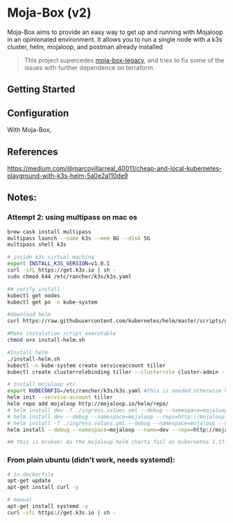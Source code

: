 # Moja-Box (v2)

Moja-Box aims to provide an easy way to get up and running with Mojaloop in an opinionated environment. It allows you to run a single node with a k3s cluster, helm, mojaloop, and postman already installed


>This project supercedes [moja-box-legacy](github.com/vessels-tech/moja-box), and tries to fix some of the issues with further dependence on terraform


## Getting Started


## Configuration

With Moja-Box, 


## References

https://medium.com/@marcovillarreal_40011/cheap-and-local-kubernetes-playground-with-k3s-helm-5a0e2a110de9


## Notes:

### Attempt 2: using multipass on mac os
```bash
brew cask install multipass
multipass launch --name k3s --mem 8G --disk 5G
multipass shell k3s

# inside k3s virtual machine
export INSTALL_K3S_VERSION=v1.0.1
curl -sfL https://get.k3s.io | sh -
sudo chmod 644 /etc/rancher/k3s/k3s.yaml

## verify install
kubectl get nodes
kubectl get po -n kube-system

#download helm
curl https://raw.githubusercontent.com/kubernetes/helm/master/scripts/get > install-helm.sh

#Make instalation script executable
chmod u+x install-helm.sh

#Install helm
./install-helm.sh
kubectl -n kube-system create serviceaccount tiller
kubectl create clusterrolebinding tiller --clusterrole cluster-admin --serviceaccount=kube-system:tiller

# install mojaloop etc.
export KUBECONFIG=/etc/rancher/k3s/k3s.yaml #this is needed otherwise helm commands will fail
helm init --service-account tiller
helm repo add mojaloop http://mojaloop.io/helm/repo/
# helm install dev -f ./ingress.values.yml --debug --namespace=mojaloop --repo=http://mojaloop.io/helm/repo mojaloop #v3
# helm install dev --debug --namespace=mojaloop --repo=http://mojaloop.io/helm/repo mojaloop #v3
# helm install -f ./ingress.values.yml --debug --namespace=mojaloop --name=dev --repo=http://mojaloop.io/helm/repo mojaloop
helm install --debug --namespace=mojaloop --name=dev --repo=http://mojaloop.io/helm/repo mojaloop

## this is broken! As the mojaloop helm charts fail on kubernetes 1.17!
```

### From plain ubuntu (didn't work, needs systemd):
```bash
# in dockerfile
apt-get update
apt-get install curl -y

# manual
apt-get install systemd -y
curl -sfL https://get.k3s.io | sh -
```

